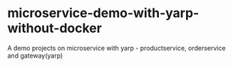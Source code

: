 # microservice-demo-with-yarp-without-docker
A demo projects on microservice with yarp - productservice, orderservice and gateway(yarp)
